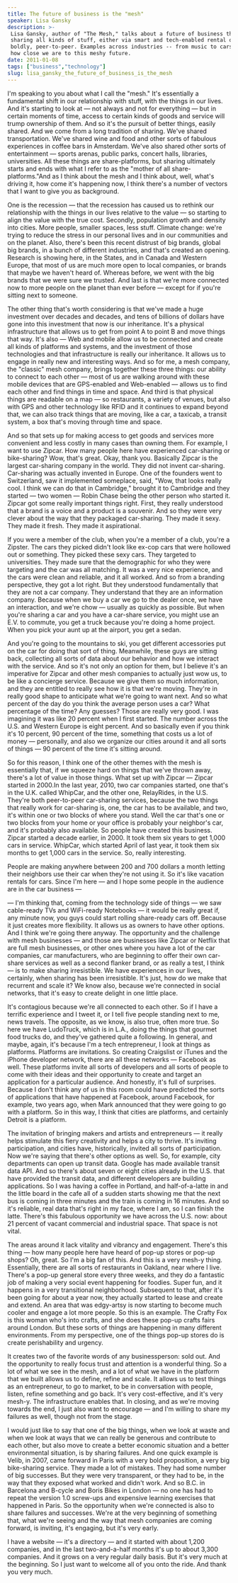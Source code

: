 ```yaml
---
title: The future of business is the "mesh"
speaker: Lisa Gansky
description: >-
 Lisa Gansky, author of "The Mesh," talks about a future of business that's about
 sharing all kinds of stuff, either via smart and tech-enabled rental or, more
 boldly, peer-to-peer. Examples across industries -- from music to cars -- show
 how close we are to this meshy future.
date: 2011-01-08
tags: ["business","technology"]
slug: lisa_gansky_the_future_of_business_is_the_mesh
---
```


I'm speaking to you about what I call the "mesh." It's essentially a fundamental shift in
our relationship with stuff, with the things in our lives. And it's starting to look at —
not always and not for everything — but in certain moments of time, access to certain
kinds of goods and service will trump ownership of them. And so it's the pursuit of better
things, easily shared. And we come from a long tradition of sharing. We've shared
transportation. We've shared wine and food and other sorts of fabulous experiences in
coffee bars in Amsterdam. We've also shared other sorts of entertainment — sports arenas,
public parks, concert halls, libraries, universities. All these things are
share-platforms, but sharing ultimately starts and ends with what I refer to as the
"mother of all share-platforms."And as I think about the mesh and I think about, well,
what's driving it, how come it's happening now, I think there's a number of vectors that I
want to give you as background.

One is the recession — that the recession has caused us to rethink our relationship with
the things in our lives relative to the value — so starting to align the value with the
true cost. Secondly, population growth and density into cities. More people, smaller
spaces, less stuff. Climate change: we're trying to reduce the stress in our personal
lives and in our communities and on the planet. Also, there's been this recent distrust of
big brands, global big brands, in a bunch of different industries, and that's created an
opening. Research is showing here, in the States, and in Canada and Western Europe, that
most of us are much more open to local companies, or brands that maybe we haven't heard
of. Whereas before, we went with the big brands that we were sure we trusted. And last is
that we're more connected now to more people on the planet than ever before — except for
if you're sitting next to someone.

The other thing that's worth considering is that we've made a huge investment over decades
and decades, and tens of billions of dollars have gone into this investment that now is
our inheritance. It's a physical infrastructure that allows us to get from point A to
point B and move things that way. It's also — Web and mobile allow us to be connected and
create all kinds of platforms and systems, and the investment of those technologies and
that infrastructure is really our inheritance. It allows us to engage in really new and
interesting ways. And so for me, a mesh company, the "classic" mesh company, brings
together these three things: our ability to connect to each other — most of us are walking
around with these mobile devices that are GPS-enabled and Web-enabled — allows us to find
each other and find things in time and space. And third is that physical things are
readable on a map — so restaurants, a variety of venues, but also with GPS and other
technology like RFID and it continues to expand beyond that, we can also track things that
are moving, like a car, a taxicab, a transit system, a box that's moving through time and
space.

And so that sets up for making access to get goods and services more convenient and less
costly in many cases than owning them. For example, I want to use Zipcar. How many people
here have experienced car-sharing or bike-sharing? Wow, that's great. Okay, thank you.
Basically Zipcar is the largest car-sharing company in the world. They did not invent
car-sharing. Car-sharing was actually invented in Europe. One of the founders went to
Switzerland, saw it implemented someplace, said, "Wow, that looks really cool. I think we
can do that in Cambridge," brought it to Cambridge and they started — two women — Robin
Chase being the other person who started it. Zipcar got some really important things
right. First, they really understood that a brand is a voice and a product is a souvenir.
And so they were very clever about the way that they packaged car-sharing. They made it
sexy. They made it fresh. They made it aspirational.

If you were a member of the club, when you're a member of a club, you're a Zipster. The
cars they picked didn't look like ex-cop cars that were hollowed out or something. They
picked these sexy cars. They targeted to universities. They made sure that the demographic
for who they were targeting and the car was all matching. It was a very nice experience,
and the cars were clean and reliable, and it all worked. And so from a branding
perspective, they got a lot right. But they understood fundamentally that they are not a
car company. They understand that they are an information company. Because when we buy a
car we go to the dealer once, we have an interaction, and we're chow — usually as quickly
as possible. But when you're sharing a car and you have a car-share service, you might use
an E.V. to commute, you get a truck because you're doing a home project. When you pick
your aunt up at the airport, you get a sedan.

And you're going to the mountains to ski, you get different accessories put on the car for
doing that sort of thing. Meanwhile, these guys are sitting back, collecting all sorts of
data about our behavior and how we interact with the service. And so it's not only an
option for them, but I believe it's an imperative for Zipcar and other mesh companies to
actually just wow us, to be like a concierge service. Because we give them so much
information, and they are entitled to really see how it is that we're moving. They're in
really good shape to anticipate what we're going to want next. And so what percent of the
day do you think the average person uses a car? What percentage of the time? Any guesses?
Those are really very good. I was imagining it was like 20 percent when I first started.
The number across the U.S. and Western Europe is eight percent. And so basically even if
you think it's 10 percent, 90 percent of the time, something that costs us a lot of money
— personally, and also we organize our cities around it and all sorts of things — 90
percent of the time it's sitting around.

So for this reason, I think one of the other themes with the mesh is essentially that, if
we squeeze hard on things that we've thrown away, there's a lot of value in those things.
What set up with Zipcar — Zipcar started in 2000.In the last year, 2010, two car companies
started, one that's in the U.K. called WhipCar, and the other one, RelayRides, in the U.S.
They're both peer-to-peer car-sharing services, because the two things that really work
for car-sharing is, one, the car has to be available, and two, it's within one or two
blocks of where you stand. Well the car that's one or two blocks from your home or your
office is probably your neighbor's car, and it's probably also available. So people have
created this business. Zipcar started a decade earlier, in 2000. It took them six years to
get 1,000 cars in service. WhipCar, which started April of last year, it took them six
months to get 1,000 cars in the service. So, really interesting.

People are making anywhere between 200 and 700 dollars a month letting their neighbors use
their car when they're not using it. So it's like vacation rentals for cars. Since I'm
here — and I hope some people in the audience are in the car business —

— I'm thinking that, coming from the technology side of things — we saw cable-ready TVs
and WiFi-ready Notebooks — it would be really great if, any minute now, you guys could
start rolling share-ready cars off. Because it just creates more flexibility. It allows us
as owners to have other options. And I think we're going there anyway. The opportunity and
the challenge with mesh businesses — and those are businesses like Zipcar or Netflix that
are full mesh businesses, or other ones where you have a lot of the car companies, car
manufacturers, who are beginning to offer their own car-share services as well as a second
flanker brand, or as really a test, I think — is to make sharing irresistible. We have
experiences in our lives, certainly, when sharing has been irresistible. It's just, how do
we make that recurrent and scale it? We know also, because we're connected in social
networks, that it's easy to create delight in one little place.

It's contagious because we're all connected to each other. So if I have a terrific
experience and I tweet it, or I tell five people standing next to me, news travels. The
opposite, as we know, is also true, often more true. So here we have LudoTruck, which is in
L.A., doing the things that gourmet food trucks do, and they've gathered quite a
following. In general, and maybe, again, it's because I'm a tech entrepreneur, I look at
things as platforms. Platforms are invitations. So creating Craigslist or iTunes and the
iPhone developer network, there are all these networks — Facebook as well. These platforms
invite all sorts of developers and all sorts of people to come with their ideas and their
opportunity to create and target an application for a particular audience. And honestly,
it's full of surprises. Because I don't think any of us in this room could have predicted
the sorts of applications that have happened at Facebook, around Facebook, for example,
two years ago, when Mark announced that they were going to go with a platform. So in this
way, I think that cities are platforms, and certainly Detroit is a platform.

The invitation of bringing makers and artists and entrepreneurs — it really helps
stimulate this fiery creativity and helps a city to thrive. It's inviting participation,
and cities have, historically, invited all sorts of participation. Now we're saying that
there's other options as well. So, for example, city departments can open up transit data.
Google has made available transit data API. And so there's about seven or eight cities
already in the U.S. that have provided the transit data, and different developers are
building applications. So I was having a coffee in Portland, and half-of-a-latte in and
the little board in the cafe all of a sudden starts showing me that the next bus is coming
in three minutes and the train is coming in 16 minutes. And so it's reliable, real data
that's right in my face, where I am, so I can finish the latte. There's this fabulous
opportunity we have across the U.S. now: about 21 percent of vacant commercial and
industrial space. That space is not vital.

The areas around it lack vitality and vibrancy and engagement. There's this thing — how
many people here have heard of pop-up stores or pop-up shops? Oh, great. So I'm a big fan
of this. And this is a very mesh-y thing. Essentially, there are all sorts of restaurants
in Oakland, near where I live. There's a pop-up general store every three weeks, and they
do a fantastic job of making a very social event happening for foodies. Super fun, and it
happens in a very transitional neighborhood. Subsequent to that, after it's been going for
about a year now, they actually started to lease and create and extend. An area that was
edgy-artsy is now starting to become much cooler and engage a lot more people. So this is
an example. The Crafty Fox is this woman who's into crafts, and she does these pop-up
crafts fairs around London. But these sorts of things are happening in many different
environments. From my perspective, one of the things pop-up stores do is create
perishability and urgency.

It creates two of the favorite words of any businessperson: sold out. And the opportunity
to really focus trust and attention is a wonderful thing. So a lot of what we see in the
mesh, and a lot of what we have in the platform that we built allows us to define, refine
and scale. It allows us to test things as an entrepreneur, to go to market, to be in
conversation with people, listen, refine something and go back. It's very cost-effective,
and it's very mesh-y. The infrastructure enables that. In closing, and as we're moving
towards the end, I just also want to encourage — and I'm willing to share my failures as
well, though not from the stage. 

I would just like to say that one of the big things, when we look at waste and when we
look at ways that we can really be generous and contribute to each other, but also move to
create a better economic situation and a better environmental situation, is by sharing
failures. And one quick example is Velib, in 2007, came forward in Paris with a very bold
proposition, a very big bike-sharing service. They made a lot of mistakes. They had some
number of big successes. But they were very transparent, or they had to be, in the way
that they exposed what worked and didn't work. And so B.C. in Barcelona and B-cycle and
Boris Bikes in London — no one has had to repeat the version 1.0 screw-ups and expensive
learning exercises that happened in Paris. So the opportunity when we're connected is also
to share failures and successes. We're at the very beginning of something that, what we're
seeing and the way that mesh companies are coming forward, is inviting, it's engaging, but
it's very early.

I have a website — it's a directory — and it started with about 1,200 companies, and in
the last two-and-a-half months it's up to about 3,300 companies. And it grows on a very
regular daily basis. But it's very much at the beginning. So I just want to welcome all of
you onto the ride. And thank you very much.

<!--
ad_duration=3.33
comment_count=78
event="TED@MotorCity"
external_start_time=0
intro_duration=11.82
is_subtitle_required="False"
is_talk_featured="True"
language="en"
language_swap="False"
native_language="en"
number_of_related_talks=6
number_of_speakers=1
number_of_subtitled_videos=26
number_of_tags=2
number_of_talk_download_languages=26
number_of_talk_more_resources=0
number_of_talk_recommendations=0
number_of_talks_take_actions=0
post_ad_duration=0.83
published_timestamp="2011-02-17 15:56:00"
recording_date="2011-01-08"
speaker_description="Entrepreneur"
speaker_is_published=1
speaker_name="Lisa Gansky"
talk_name="The future of business is the \"mesh\""
talks_tags=["business","technology"]
url_audio="https://download.ted.com/talks/LisaGansky_2011S.mp3?apikey=acme-roadrunner"
url_photo_speaker="https://pe.tedcdn.com/images/ted/b7d0d8847f3953e45e50976113295274e8305d4d_254x191.jpg"
url_photo_talk="https://s3.amazonaws.com/talkstar-photos/uploads/71249d43-a801-48e7-89dc-cd053088c93f/LisaGansky_2011S-embed.jpg"
url_webpage="https://www.ted.com/talks/lisa_gansky_the_future_of_business_is_the_mesh"
video_type_name="TED Stage Talk"
-->